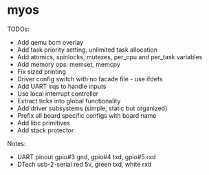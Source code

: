 # myos

TODOs:
- Add qemu bcm overlay
- Add task priority setting, unlimited task allocation
- Add atomics, spinlocks, mutexes, per_cpu and per_task variables
- Add memory ops: memset, memcpy
- Fix sized printing
- Driver config switch with no facade file - use ifdefs
- Add UART irqs to handle inputs
- Use local interrupt controller
- Extract ticks into global functionality
- Add driver subsystems (simple, static but organized)
- Prefix all board specific configs with board name
- Add libc primitives
- Add stack protector

Notes:
- UART pinout gpio#3 gnd, gpio#4 txd, gpio#5 rxd
- DTech usb-2-serial red 5v, green txd, white rxd
